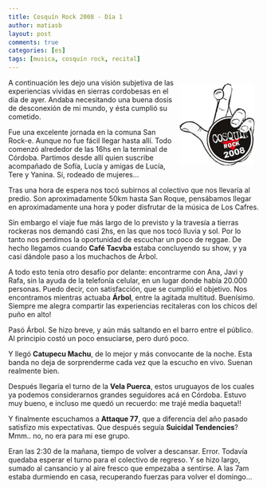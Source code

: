 ```yaml
---
title: Cosquín Rock 2008 - Día 1
author: matiasb
layout: post
comments: true
categories: [es]
tags: [musica, cosquín rock, recital]
---
```

<p align="left">
  <img src="/images/2008/02/cosquin08.png" alt="Cosquín Rock 2008" align="right" border="0" height="165" hspace="10" vspace="10" width="150" />A continuación les dejo una visión subjetiva de las experiencias vividas en sierras cordobesas en el día de ayer. Andaba necesitando una buena dosis de desconexión de mi mundo, y ésta cumplió su cometido.
</p>

Fue una excelente jornada en la comuna San Rock-e. Aunque no fue fácil llegar hasta allí. Todo comenzó alrededor de las 16hs en la terminal de Córdoba. Partimos desde allí quien suscribe acompañado de Sofía, Lucía y amigas de Lucía, Tere y Yanina. Sí, rodeado de mujeres&#8230;

Tras una hora de espera nos tocó subirnos al colectivo que nos llevaría al predio. Son aproximadamente 50km hasta San Roque, pensábamos llegar en aproximadamente una hora y poder disfrutar de la música de Los Cafres.

Sin embargo el viaje fue más largo de lo previsto y la travesía a tierras rockeras nos demandó casi 2hs, en las que nos tocó lluvia y sol. Por lo tanto nos perdimos la oportunidad de escuchar un poco de reggae. De hecho llegamos cuando **Café Tacvba** estaba concluyendo su show, y ya casi dándole paso a los muchachos de Árbol.

A todo esto tenía otro desafío por delante: encontrarme con Ana, Javi y Rafa, sin la ayuda de la telefonía celular, en un lugar donde había 20.000 personas. Puedo decir, con satisfacción, que se cumplió el objetivo. Nos encontramos mientras actuaba **Árbol**, entre la agitada multitud. Buenísimo. Siempre me alegra compartir las experiencias recitaleras con los chicos del puño en alto!

Pasó Árbol. Se hizo breve, y aún más saltando en el barro entre el público. Al principio costó un poco ensuciarse, pero duró poco.

Y llegó **Catupecu Machu**, de lo mejor y más convocante de la noche. Esta banda no deja de sorprenderme cada vez que la escucho en vivo. Suenan realmente bien.

Después llegaría el turno de la **Vela Puerca**, estos uruguayos de los cuales ya podemos considerarnos grandes seguidores acá en Córdoba. Estuvo muy bueno, e incluso me quedó un recuerdo: me trajé media baqueta!!

Y finalmente escuchamos a **Attaque 77**, que a diferencia del año pasado satisfizo mis expectativas. Que después seguía **Suicidal Tendencies**? Mmm.. no, no era para mi ese grupo.

Eran las 2:30 de la mañana, tiempo de volver a descansar. Error. Todavía quedaba esperar el turno para el colectivo de regreso. Y se hizo largo, sumado al cansancio y al aire fresco que empezaba a sentirse. A las 7am estaba durmiendo en casa, recuperando fuerzas para volver el domingo&#8230;